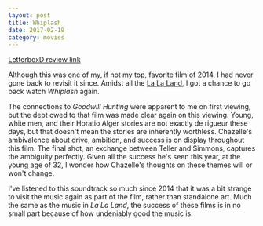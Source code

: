 ```yaml
---
layout: post
title: Whiplash 
date: 2017-02-19
category: movies
---
```

 
[LetterboxD review link](https://letterboxd.com/samarthbhaskar/film/whiplash-2014/1/)

Although this was one of my, if not my top, favorite film of 2014, I had never gone back to revisit it since. Amidst all the <a href="https://letterboxd.com/samarthbhaskar/film/la-la-land/">La La Land</a>, I got a chance to go back watch <em>Whiplash</em> again. 

The connections to <em>Goodwill Hunting</em> were apparent to me on first viewing, but the debt owed to that film was made clear again on this viewing. Young, white men, and their Horatio Alger stories are not exactly de rigueur these days, but that doesn't mean the stories are inherently worthless. Chazelle's ambivalence about drive, ambition, and success is on display throughout this film. The final shot, an exchange between Teller and Simmons, captures the ambiguity perfectly. Given all the success he's seen this year, at the young age of 32, I wonder how Chazelle's thoughts on these themes will or won't change. 

I've listened to this soundtrack so much since 2014 that it was a bit strange to visit the music again as part of the film, rather than standalone art. Much the same as the music in <em>La La Land</em>, the success of these films is in no small part because of how undeniably good the music is.